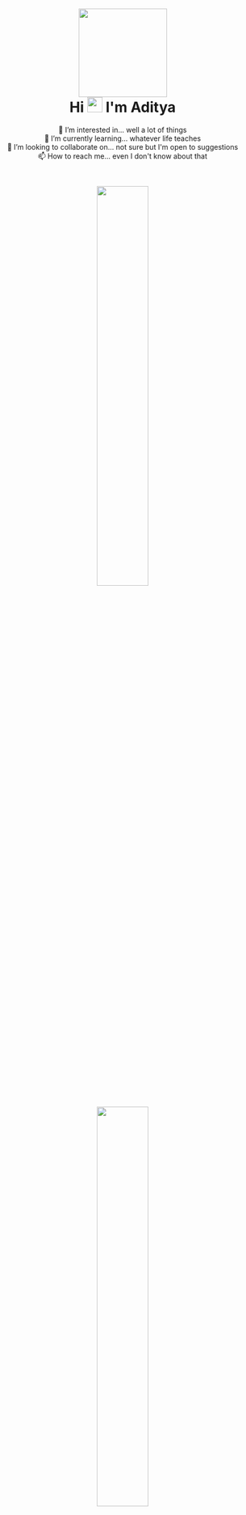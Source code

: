 <div>
  <h1 align="center"><img src="https://img1.hotstarext.com/image/upload/w_200,h_200,c_fill/feature/profile/5.png" height="175px" /> <br>
  Hi <img src="https://media.tenor.com/Wx9IEmZZXSoAAAAi/hi.gif" width="30px" height="30px"> I'm Aditya</h1>
</div>

<div>
<p align="center">
👀 I’m interested in... well a lot of things <br>
🌱 I’m currently learning... whatever life teaches <br>
💞️ I’m looking to collaborate on... not sure but I'm open to suggestions <br>
📫 How to reach me... even I don't know about that <br>
</p>
</div>

<!--<div>
  <img src="https://github-readme-stats.vercel.app/api?username=imAdityaSatya&theme=react&hide_border=true">  
</div> -->

<br>
<div>
  <p align="center">
    <img width="45%" src="https://github-readme-stats.vercel.app/api/top-langs/?username=imAdityaSatya&langs_count=6&theme=react"style="margin-bottom: 20px;">
<!-- src="https://github-readme-stats.vercel.app/api/top-langs/?username=imAdityaSatya&layout=compact&langs_count=8&theme=react&hide_border=true"  -->
  </p>
</div> 
<br>

<div>
  <p align="center">
    <img width="45%" src="http://github-readme-streak-stats.herokuapp.com?user=imAdityaSatya&theme=react&hide_border=true" style="margin-bottom: 20px;">
  </p>
</div> 
<br>

<div>
  <p align="center">
    Other Profiles:<br>
    <a href="https://www.linkedin.com/in/aditya-satya-55174b1a5/"><img src="https://blog-assets.hootsuite.com/wp-content/uploads/2018/09/In-2C-54px-R.png" width="px" height="30px"></a>,  
    <a href="https://auth.geeksforgeeks.org/user/adityasatya09/"><img src="https://media.geeksforgeeks.org/wp-content/uploads/20200716222246/Path-219.png" width="px" height="25px"></a>
  </p>
</div>
<br>

<!---
imAdityaSatya/imAdityaSatya is a ✨ special ✨ repository because its `README.md` (this file) appears on your GitHub profile.
You can click the Preview link to take a look at your changes.
--->
